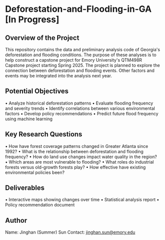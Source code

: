 # Deforestation-and-Flooding-in-GA [In Progress]

## Overview of the Project 

This repository contains the data and preliminary analysis code of Georgia's deforestation and flooding conditions. The purpose of these analyses is to help construct a capstone project for Emory University's 
QTM498R Capstone project starting Spring 2025. The project is planned to explore the connection between deforestation and flooding events. Other factors and events may be integrated into the analysis next year.

## Potential Objectives

•	Analyze historical deforestation patterns 
•	Evaluate flooding frequency and severity trends
•	Identify correlations between various environmental factors
•	Develop policy recommendations
•	Predict future flood frequency using machine learning

## Key Research Questions

•	How have forest coverage patterns changed in Greater Atlanta since 1992?
•	What is the relationship between deforestation and flooding frequency?
•	How do land use changes impact water quality in the region?
•	Which areas are most vulnerable to flooding? 
•	What roles do industrial forests versus old-growth forests play? 
•	How effective have existing environmental policies been?

## Deliverables

•	Interactive maps showing changes over time 
•	Statistical analysis report 
•	Policy recommendation document

## Author
Name: Jinghan (Summer) Sun 
Contact: jinghan.sun@emory.edu

